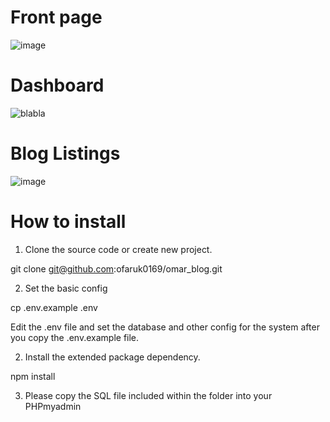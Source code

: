  # Front page 

![image](https://user-images.githubusercontent.com/47423327/93014090-ec3c3880-f5a5-11ea-86ae-e36c2b10d9f8.png)


# Dashboard

![blabla](https://user-images.githubusercontent.com/47423327/84578878-0573f400-adc1-11ea-9496-48ddf56d6612.png)

# Blog Listings

![image](https://user-images.githubusercontent.com/47423327/93014113-1db50400-f5a6-11ea-9b48-90123622e7be.png)

# How to install
1. Clone the source code or create new project.

git clone git@github.com:ofaruk0169/omar_blog.git

2. Set the basic config

cp .env.example .env

Edit the .env file and set the database and other config for the system after you copy the .env.example file.

2. Install the extended package dependency.

npm install

3. Please copy the SQL file included within the folder into your PHPmyadmin 
